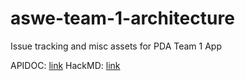 # aswe-team-1-architecture
Issue tracking and misc assets for PDA Team 1 App

APIDOC: [link](https://developers.google.com/maps/documentation/directions/start)
HackMD: [link](https://hackmd.io/s/rJNnngXH4#)
